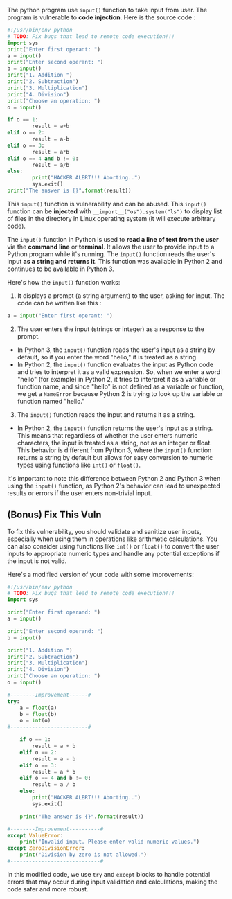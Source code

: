 The python program use `input()` function to take input from user. The program is vulnerable to **code injection**. Here is the source code :

```python
#!/usr/bin/env python
# TODO: Fix bugs that lead to remote code execution!!!
import sys
print("Enter first operant: ")
a = input()
print("Enter second operant: ")
b = input()
print("1. Addition ")
print("2. Subtraction")
print("3. Multiplication")
print("4. Division")
print("Choose an operation: ")
o = input()

if o == 1:
        result = a+b
elif o == 2:
        result = a-b
elif o == 3:
        result = a*b
elif o == 4 and b != 0:
        result = a/b
else:
        print("HACKER ALERT!!! Aborting..")
        sys.exit()
print("The answer is {}".format(result))
```

This `input()` function is vulnerability and can be abused. This `input()` function can be **injected** with `__import__("os").system("ls")` to display list of files in the directory in Linux operating system (it will execute arbitrary code).

The `input()` function in Python is used to **read a line of text from the user** via the **command line** or **terminal**. It allows the user to provide input to a Python program while it's running. The `input()` function reads the user's input **as a string and returns it**. This function was available in Python 2 and continues to be available in Python 3.

Here's how the `input()` function works:

1) It displays a prompt (a string argument) to the user, asking for input. The code can be written like this :
```python
a = input("Enter first operant: ")
```

2) The user enters the input (strings or integer) as a response to the prompt.

- In Python 3, the `input()` function reads the user's input as a string by default, so if you enter the word "hello," it is treated as a string.
- In Python 2, the `input()` function evaluates the input as Python code and tries to interpret it as a valid expression. So, when we enter a word "hello" (for example) in Python 2, it tries to interpret it as a variable or function name, and since "hello" is not defined as a variable or function, we get a `NameError` because Python 2 is trying to look up the variable or function named "hello."

3) The `input()` function reads the input and returns it as a string.

- In Python 2, the `input()` function returns the user's input as a string. This means that regardless of whether the user enters numeric characters, the input is treated as a string, not as an integer or float. This behavior is different from Python 3, where the `input()` function returns a string by default but allows for easy conversion to numeric types using functions like `int()` or `float()`.

It's important to note this difference between Python 2 and Python 3 when using the `input()` function, as Python 2's behavior can lead to unexpected results or errors if the user enters non-trivial input.

## (Bonus) Fix This Vuln

To fix this vulnerability, you should validate and sanitize user inputs, especially when using them in operations like arithmetic calculations. You can also consider using functions like `int()` or `float()` to convert the user inputs to appropriate numeric types and handle any potential exceptions if the input is not valid.

Here's a modified version of your code with some improvements:

```python
#!/usr/bin/env python
# TODO: Fix bugs that lead to remote code execution!!!
import sys

print("Enter first operand: ")
a = input()

print("Enter second operand: ")
b = input()

print("1. Addition ")
print("2. Subtraction")
print("3. Multiplication")
print("4. Division")
print("Choose an operation: ")
o = input()

#--------Improvement------#
try:
    a = float(a)
    b = float(b)
    o = int(o)
#-------------------------#

    if o == 1:
        result = a + b
    elif o == 2:
        result = a - b
    elif o == 3:
        result = a * b
    elif o == 4 and b != 0:
        result = a / b
    else:
        print("HACKER ALERT!!! Aborting..")
        sys.exit()

    print("The answer is {}".format(result))

#--------Improvement----------#
except ValueError:
    print("Invalid input. Please enter valid numeric values.")
except ZeroDivisionError:
    print("Division by zero is not allowed.")
#-----------------------------#
```

In this modified code, we use `try` and `except` blocks to handle potential errors that may occur during input validation and calculations, making the code safer and more robust.